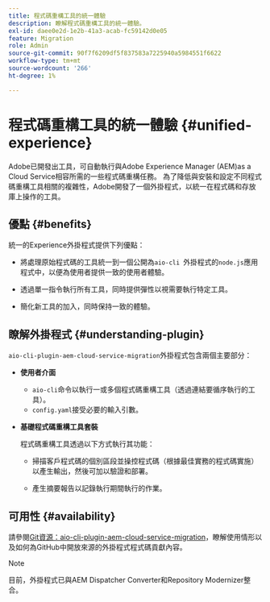 ```yaml
---
title: 程式碼重構工具的統一體驗
description: 瞭解程式碼重構工具的統一體驗。
exl-id: daee0e2d-1e2b-41a3-acab-fc59142d0e05
feature: Migration
role: Admin
source-git-commit: 90f7f6209df5f837583a7225940a5984551f6622
workflow-type: tm+mt
source-wordcount: '266'
ht-degree: 1%

---
```


# 程式碼重構工具的統一體驗 {#unified-experience}

Adobe已開發出工具，可自動執行與Adobe Experience Manager (AEM)as a Cloud Service相容所需的一些程式碼重構任務。 為了降低與安裝和設定不同程式碼重構工具相關的複雜性，Adobe開發了一個外掛程式，以統一在程式碼和存放庫上操作的工具。

## 優點 {#benefits}

統一的Experience外掛程式提供下列優點：

* 將處理原始程式碼的工具統一到一個公開為`aio-cli `外掛程式的`node.js`應用程式中，以便為使用者提供一致的使用者體驗。

* 透過單一指令執行所有工具，同時提供彈性以視需要執行特定工具。

* 簡化新工具的加入，同時保持一致的體驗。

## 瞭解外掛程式 {#understanding-plugin}

`aio-cli-plugin-aem-cloud-service-migration`外掛程式包含兩個主要部分：

* **使用者介面**

   * `aio-cli`命令以執行一或多個程式碼重構工具（透過連結要循序執行的工具）。
   * `config.yaml`接受必要的輸入引數。

* **基礎程式碼重構工具套裝**

  程式碼重構工具透過以下方式執行其功能：

   * 掃描客戶程式碼的個別區段並操控程式碼（根據最佳實務的程式碼實施）以產生輸出，然後可加以驗證和部署。

   * 產生摘要報告以記錄執行期間執行的作業。

## 可用性 {#availability}

請參閱[Git資源：aio-cli-plugin-aem-cloud-service-migration](https://github.com/adobe/aio-cli-plugin-aem-cloud-service-migration)，瞭解使用情形以及如何為GitHub中開放來源的外掛程式程式碼貢獻內容。

>[!NOTE]
>目前，外掛程式已與AEM Dispatcher Converter和Repository Modernizer整合。
